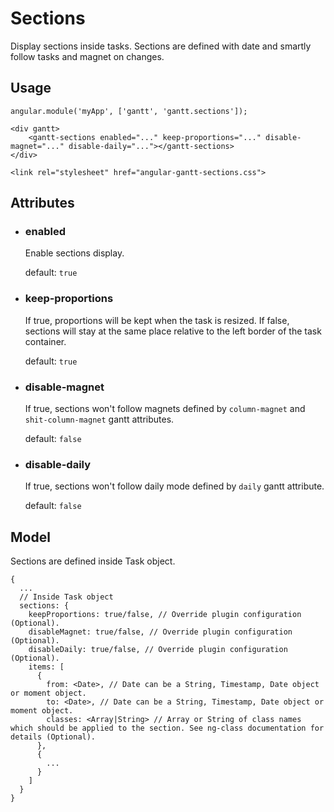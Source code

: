 # Sections

Display sections inside tasks. Sections are defined with date and smartly follow tasks and magnet on changes.

## Usage

    angular.module('myApp', ['gantt', 'gantt.sections']);
    
<!-- -->

    <div gantt>
        <gantt-sections enabled="..." keep-proportions="..." disable-magnet="..." disable-daily="..."></gantt-sections>
    </div>

<!-- -->

    <link rel="stylesheet" href="angular-gantt-sections.css">

## Attributes

- ### enabled

    Enable sections display.
  
    default: `true`

- ### keep-proportions
 
    If true, proportions will be kept when the task is resized. If false, sections will stay at the same place relative
    to the left border of the task container.
    
    default: `true`

- ### disable-magnet

    If true, sections won't follow magnets defined by `column-magnet` and `shit-column-magnet` gantt attributes.
    
    default: `false`
    
- ### disable-daily

    If true, sections won't follow daily mode defined by `daily` gantt attribute.
    
    default: `false`


## Model

Sections are defined inside Task object.

    {
      ...
      // Inside Task object
      sections: {
        keepProportions: true/false, // Override plugin configuration (Optional).
        disableMagnet: true/false, // Override plugin configuration (Optional).
        disableDaily: true/false, // Override plugin configuration (Optional).
        items: [
          {
            from: <Date>, // Date can be a String, Timestamp, Date object or moment object.
            to: <Date>, // Date can be a String, Timestamp, Date object or moment object.
            classes: <Array|String> // Array or String of class names which should be applied to the section. See ng-class documentation for details (Optional).
          },
          {
            ... 
          }
        ]
      }
    }
